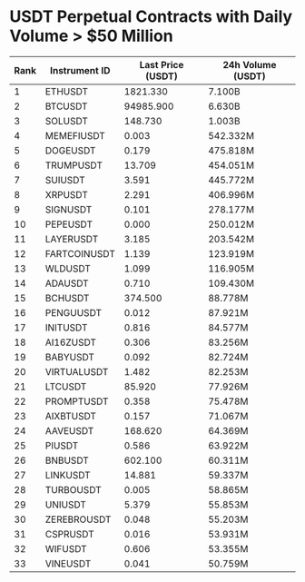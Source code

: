 # USDT Perpetual Contracts with Daily Volume > $50 Million

| Rank | Instrument ID | Last Price (USDT) | 24h Volume (USDT) |
|------|---------------|-------------------|-------------------|
| 1 | ETHUSDT | 1821.330 | 7.100B |
| 2 | BTCUSDT | 94985.900 | 6.630B |
| 3 | SOLUSDT | 148.730 | 1.003B |
| 4 | MEMEFIUSDT | 0.003 | 542.332M |
| 5 | DOGEUSDT | 0.179 | 475.818M |
| 6 | TRUMPUSDT | 13.709 | 454.051M |
| 7 | SUIUSDT | 3.591 | 445.772M |
| 8 | XRPUSDT | 2.291 | 406.996M |
| 9 | SIGNUSDT | 0.101 | 278.177M |
| 10 | PEPEUSDT | 0.000 | 250.012M |
| 11 | LAYERUSDT | 3.185 | 203.542M |
| 12 | FARTCOINUSDT | 1.139 | 123.919M |
| 13 | WLDUSDT | 1.099 | 116.905M |
| 14 | ADAUSDT | 0.710 | 109.430M |
| 15 | BCHUSDT | 374.500 | 88.778M |
| 16 | PENGUUSDT | 0.012 | 87.921M |
| 17 | INITUSDT | 0.816 | 84.577M |
| 18 | AI16ZUSDT | 0.306 | 83.256M |
| 19 | BABYUSDT | 0.092 | 82.724M |
| 20 | VIRTUALUSDT | 1.482 | 82.253M |
| 21 | LTCUSDT | 85.920 | 77.926M |
| 22 | PROMPTUSDT | 0.358 | 75.478M |
| 23 | AIXBTUSDT | 0.157 | 71.067M |
| 24 | AAVEUSDT | 168.620 | 64.369M |
| 25 | PIUSDT | 0.586 | 63.922M |
| 26 | BNBUSDT | 602.100 | 60.311M |
| 27 | LINKUSDT | 14.881 | 59.337M |
| 28 | TURBOUSDT | 0.005 | 58.865M |
| 29 | UNIUSDT | 5.379 | 55.853M |
| 30 | ZEREBROUSDT | 0.048 | 55.203M |
| 31 | CSPRUSDT | 0.016 | 53.931M |
| 32 | WIFUSDT | 0.606 | 53.355M |
| 33 | VINEUSDT | 0.041 | 50.759M |
